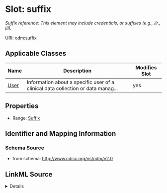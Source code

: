 # Slot: suffix


_Suffix reference: This element may include credentials, or suffixes (e.g., Jr., III)._



URI: [odm:suffix](http://www.cdisc.org/ns/odm/v2.0/suffix)



<!-- no inheritance hierarchy -->




## Applicable Classes

| Name | Description | Modifies Slot |
| --- | --- | --- |
[User](User.md) | Information about a specific user of a clinical data collection or data manag... |  yes  |







## Properties

* Range: [Suffix](Suffix.md)





## Identifier and Mapping Information







### Schema Source


* from schema: http://www.cdisc.org/ns/odm/v2.0




## LinkML Source

<details>
```yaml
name: suffix
description: 'Suffix reference: This element may include credentials, or suffixes
  (e.g., Jr., III).'
from_schema: http://www.cdisc.org/ns/odm/v2.0
rank: 1000
identifier: false
alias: suffix
domain_of:
- User
range: Suffix

```
</details>